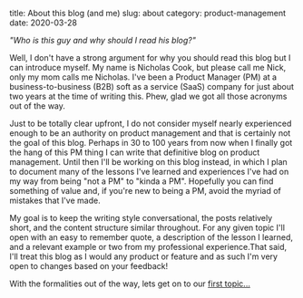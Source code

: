 title: About this blog (and me)
slug: about
category: product-management
date: 2020-03-28
<!-- modified: 2020-03-28 -->

*"Who is this guy and why should I read his blog?"*

Well, I don't have a strong argument for why you should read this blog but I can introduce myself. My name is Nicholas Cook, but please call me Nick, only my mom calls me Nicholas. I've been a Product Manager (PM) at a business-to-business (B2B) soft as a service (SaaS) company for just about two years at the time of writing this. Phew, glad we got all those acronyms out of the way.

Just to be totally clear upfront, I do not consider myself nearly experienced enough to be an authority on product management and that is certainly not the goal of this blog. Perhaps in 30 to 100 years from now when I finally got the hang of this PM thing I can write that definitive blog on product management. Until then I'll be working on this blog instead, in which I plan to document many of the lessons I've learned and experiences I've had on my way from being "not a PM" to "kinda a PM". Hopefully you can find something of value and, if you're new to being a PM, avoid the myriad of mistakes that I've made.

My goal is to keep the writing style conversational, the posts relatively short, and the content structure similar throughout. For any given topic I'll open with an easy to remember quote, a description of the lesson I learned, and a relevant example or two from my professional experience.That said, I'll treat this blog as I would any product or feature and as such I'm very open to changes based on your feedback!

With the formalities out of the way, lets get on to our [first topic...](/mvp) 